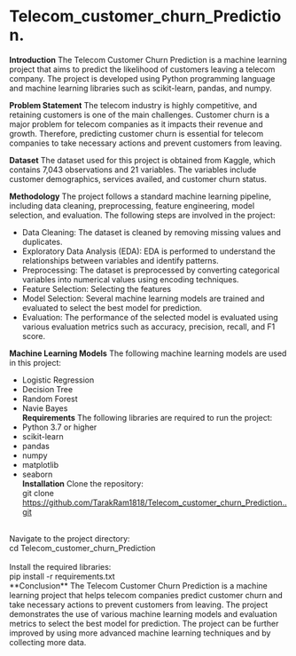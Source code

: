 # Telecom_customer_churn_Prediction.
**Introduction**
The Telecom Customer Churn Prediction is a machine learning project that aims to predict the likelihood of customers leaving a telecom company. The project is developed using Python programming language and machine learning libraries such as scikit-learn, pandas, and numpy.<br>

**Problem Statement**
The telecom industry is highly competitive, and retaining customers is one of the main challenges. Customer churn is a major problem for telecom companies as it impacts their revenue and growth. Therefore, predicting customer churn is essential for telecom companies to take necessary actions and prevent customers from leaving.<br>

**Dataset**
The dataset used for this project is obtained from Kaggle, which contains 7,043 observations and 21 variables. The variables include customer demographics, services availed, and customer churn status.<br>

**Methodology**
The project follows a standard machine learning pipeline, including data cleaning, preprocessing, feature engineering, model selection, and evaluation. The following steps are involved in the project:<br>
+ Data Cleaning: The dataset is cleaned by removing missing values and duplicates.<br>
+ Exploratory Data Analysis (EDA): EDA is performed to understand the relationships between variables and identify patterns.<br>
+ Preprocessing: The dataset is preprocessed by converting categorical variables into numerical values using encoding techniques.<br>
+ Feature Selection: Selecting the features<br>
+ Model Selection: Several machine learning models are trained and evaluated to select the best model for prediction.<br>
+ Evaluation: The performance of the selected model is evaluated using various evaluation metrics such as accuracy, precision, recall, and F1 score.<br>

**Machine Learning Models**
The following machine learning models are used in this project:<br>
+ Logistic Regression<br>
+ Decision Tree<br>
+ Random Forest<br>
+ Navie Bayes<br>
**Requirements**
The following libraries are required to run the project:<br>
+ Python 3.7 or higher<br>
+ scikit-learn<br>
+ pandas<br>
+ numpy<br>
+ matplotlib<br>
+ seaborn<br>
**Installation**
Clone the repository:<br>
git clone https://github.com/TarakRam1818/Telecom_customer_churn_Prediction..git<br>
<br>
Navigate to the project directory:<br>
cd Telecom_customer_churn_Prediction<br>
<br>
Install the required libraries:<br>
pip install -r requirements.txt<br>
**Conclusion**
The Telecom Customer Churn Prediction is a machine learning project that helps telecom companies predict customer churn and take necessary actions to prevent customers from leaving. The project demonstrates the use of various machine learning models and evaluation metrics to select the best model for prediction. The project can be further improved by using more advanced machine learning techniques and by collecting more data.
